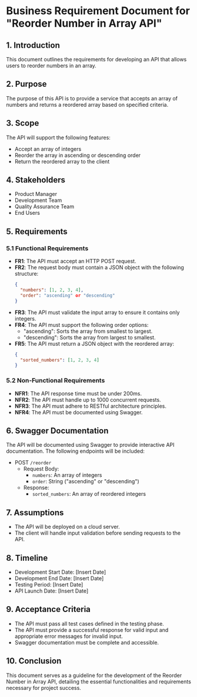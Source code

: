 # Business Requirement Document for "Reorder Number in Array API"

## 1. Introduction
This document outlines the requirements for developing an API that allows users to reorder numbers in an array.

## 2. Purpose
The purpose of this API is to provide a service that accepts an array of numbers and returns a reordered array based on specified criteria.

## 3. Scope
The API will support the following features:
- Accept an array of integers
- Reorder the array in ascending or descending order
- Return the reordered array to the client

## 4. Stakeholders
- Product Manager
- Development Team
- Quality Assurance Team
- End Users

## 5. Requirements

### 5.1 Functional Requirements
- **FR1**: The API must accept an HTTP POST request.
- **FR2**: The request body must contain a JSON object with the following structure:
  ```json
  {
    "numbers": [1, 2, 3, 4],
    "order": "ascending" or "descending"
  }
  ```
- **FR3**: The API must validate the input array to ensure it contains only integers.
- **FR4**: The API must support the following order options:
  - "ascending": Sorts the array from smallest to largest.
  - "descending": Sorts the array from largest to smallest.
- **FR5**: The API must return a JSON object with the reordered array:
  ```json
  {
    "sorted_numbers": [1, 2, 3, 4]
  }
  ```

### 5.2 Non-Functional Requirements
- **NFR1**: The API response time must be under 200ms.
- **NFR2**: The API must handle up to 1000 concurrent requests.
- **NFR3**: The API must adhere to RESTful architecture principles.
- **NFR4**: The API must be documented using Swagger.

## 6. Swagger Documentation
The API will be documented using Swagger to provide interactive API documentation. The following endpoints will be included:
- POST `/reorder`
  - Request Body:
    - `numbers`: An array of integers
    - `order`: String ("ascending" or "descending")
  - Response:
    - `sorted_numbers`: An array of reordered integers

## 7. Assumptions
- The API will be deployed on a cloud server.
- The client will handle input validation before sending requests to the API.

## 8. Timeline
- Development Start Date: [Insert Date]
- Development End Date: [Insert Date]
- Testing Period: [Insert Date]
- API Launch Date: [Insert Date]

## 9. Acceptance Criteria
- The API must pass all test cases defined in the testing phase.
- The API must provide a successful response for valid input and appropriate error messages for invalid input.
- Swagger documentation must be complete and accessible.

## 10. Conclusion
This document serves as a guideline for the development of the Reorder Number in Array API, detailing the essential functionalities and requirements necessary for project success.